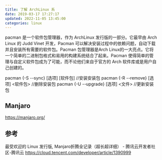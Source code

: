 ```yaml
---
title: 了解 ArchLinux 系
date: 2019-03-17 17:27:17
updated: 2022-11-05 13:45:00
categories: linux
---
```


pacman 是一个软件包管理器，作为 ArchLinux 发行版的一部分。它最早由 Arch Linux 的 Judd Vinet 开发，Pacman 可以解决安装过程中的依赖问题，自动下载并且安装所有需要的软件包。Pacman 包管理器是Arch Linux的一大亮点。它将一个简单的二进制包格式和易用的构建系统结合了起来。Pacman 使得简单的管理与自定义软件包成为了可能，而不论他们来自于官方的 Arch 软件库或是用户自己创建的。

pacman {-S --sync}     [选项] [软件包]  //安装安装包
pacman {-R --remove}   [选项] <软件包>  //删除安装包
pacman {-U --upgrade}  [选项] <文件>   //更新安装包

## Manjaro

<https://manjaro.org/>

## 参考

最受欢迎的 Linux 发行版, Manjaro折腾全记录（超长超详细） - 腾讯云开发者社区-腾讯云
<https://cloud.tencent.com/developer/article/1390999>
